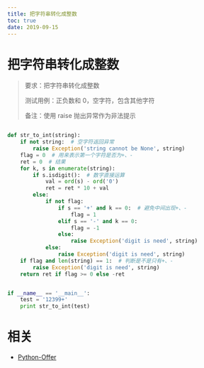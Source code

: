 ```yaml
---
title: 把字符串转化成整数
toc: true
date: 2019-09-15
---
```


# 把字符串转化成整数

> 要求：把字符串转化成整数
>
> 测试用例：正负数和 0，空字符，包含其他字符
>
> 备注：使用 raise 抛出异常作为非法提示



```python

def str_to_int(string):
    if not string:  # 空字符返回异常
        raise Exception('string cannot be None', string)
    flag = 0  # 用来表示第一个字符是否为+、-
    ret = 0  # 结果
    for k, s in enumerate(string):
        if s.isdigit():  # 数字直接运算
            val = ord(s) - ord('0')
            ret = ret * 10 + val
        else:
            if not flag:
                if s == '+' and k == 0:  # 避免中间出现+、-
                    flag = 1
                elif s == '-' and k == 0:
                    flag = -1
                else:
                    raise Exception('digit is need', string)
            else:
                raise Exception('digit is need', string)
    if flag and len(string) == 1:  # 判断是不是只有+、-
        raise Exception('digit is need', string)
    return ret if flag >= 0 else -ret


if __name__ == '__main__':
    test = '12399+'
    print str_to_int(test)

```



# 相关

- [Python-Offer](https://github.com/JushuangQiao/Python-Offer)

